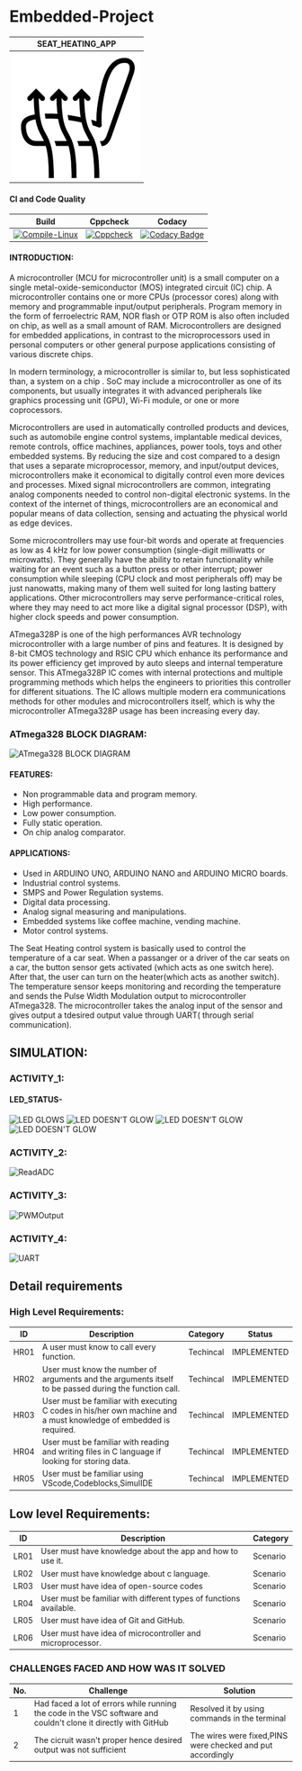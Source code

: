 # Embedded-Project

|SEAT_HEATING_APP|
|:--:|
|![IMAGE](Simulation_Images/images.png)|





#### CI and Code Quality
|Build|Cppcheck|Codacy|
|:--:|:--:|:--:|
|[![Compile-Linux](https://github.com/260214/260214_Embedded_Activity/actions/workflows/compile.yml/badge.svg)](https://github.com/260214/260214_Embedded_Activity/actions/workflows/compile.yml)|[![Cppcheck](https://github.com/260214/260214_Embedded_Activity/actions/workflows/codequality.yml/badge.svg)](https://github.com/260214/260214_Embedded_Activity/actions/workflows/codequality.yml)|[![Codacy Badge](https://app.codacy.com/project/badge/Grade/5b348aa747d448c6956a23de6776c18c)](https://www.codacy.com/gh/260214/260214_Embedded_Activity/dashboard?utm_source=github.com&amp;utm_medium=referral&amp;utm_content=260214/260214_Embedded_Activity&amp;utm_campaign=Badge_Grade)



#### INTRODUCTION:

A microcontroller (MCU for microcontroller unit) is a small computer on a single metal-oxide-semiconductor (MOS) integrated circuit (IC) chip. A microcontroller contains one or more CPUs (processor cores) along with memory and programmable input/output peripherals. Program memory in the form of ferroelectric RAM, NOR flash or OTP ROM is also often included on chip, as well as a small amount of RAM. Microcontrollers are designed for embedded applications, in contrast to the microprocessors used in personal computers or other general purpose applications consisting of various discrete chips.

In modern terminology, a microcontroller is similar to, but less sophisticated than, a system on a chip . SoC may include a microcontroller as one of its components, but usually integrates it with advanced peripherals like graphics processing unit (GPU), Wi-Fi module, or one or more coprocessors.

Microcontrollers are used in automatically controlled products and devices, such as automobile engine control systems, implantable medical devices, remote controls, office machines, appliances, power tools, toys and other embedded systems. By reducing the size and cost compared to a design that uses a separate microprocessor, memory, and input/output devices, microcontrollers make it economical to digitally control even more devices and processes. Mixed signal microcontrollers are common, integrating analog components needed to control non-digital electronic systems. In the context of the internet of things, microcontrollers are an economical and popular means of data collection, sensing and actuating the physical world as edge devices.

Some microcontrollers may use four-bit words and operate at frequencies as low as 4 kHz for low power consumption (single-digit milliwatts or microwatts). They generally have the ability to retain functionality while waiting for an event such as a button press or other interrupt; power consumption while sleeping (CPU clock and most peripherals off) may be just nanowatts, making many of them well suited for long lasting battery applications. Other microcontrollers may serve performance-critical roles, where they may need to act more like a digital signal processor (DSP), with higher clock speeds and power consumption.

ATmega328P is one of the high performances AVR technology microcontroller with a large number of pins and features. It is designed by 8-bit CMOS technology and RSIC CPU which enhance its performance and its power efficiency get improved by auto sleeps and internal temperature sensor. This ATmega328P IC comes with internal protections and multiple programming methods which helps the engineers to priorities this controller for different situations. The IC allows multiple modern era communications methods for other modules and microcontrollers itself, which is why the microcontroller ATmega328P usage has been increasing every day.


### ATmega328 BLOCK DIAGRAM:
![ATmega328 BLOCK DIAGRAM](Simulation_Images/ATMEGA328P-Block-Diagram.jpg)

#### FEATURES:
* Non programmable data and program memory.
* High performance.
* Low power consumption.
* Fully static operation.
* On chip analog comparator.

#### APPLICATIONS:
* Used in ARDUINO UNO, ARDUINO NANO and ARDUINO MICRO boards.
* Industrial control systems.
* SMPS and Power Regulation systems.
* Digital data processing.
* Analog signal measuring and manipulations.
* Embedded systems like coffee machine, vending machine.
* Motor control systems.

The Seat Heating control system is basically used to control the temperature of a car seat. When a passanger or a driver of the car seats on a car, the button sensor gets activated (which acts as one switch here). After that, the user can turn on the heater(which acts as another switch). The temperature sensor keeps monitoring and recording the temperature and sends the Pulse Width Modulation output to microcontroller ATmega328. The microcontroller takes the analog input of the sensor and gives output a tdesired output value through UART( through serial communication).


## SIMULATION:


### ACTIVITY_1:
#### LED_STATUS-
![LED GLOWS](Simulation_Images/PIC1.png)
![LED DOESN'T GLOW](Simulation_Images/PIC2.png)
![LED DOESN'T GLOW](Simulation_Images/PIC3.png)
![LED DOESN'T GLOW](Simulation_Images/PIC4.png)


### ACTIVITY_2:
![ReadADC](Simulation_Images/ACT_2.png)


### ACTIVITY_3:
![PWMOutput](Simulation_Images/ACT_3.png)


### ACTIVITY_4:
![UART](Simulation_Images/ACT_4.png)


## Detail requirements
### High Level Requirements: 
| ID | Description | Category | Status | 
| ----- | ----- | ------- | ---------|
| HR01 | A user must know to call every function. | Techincal | IMPLEMENTED | 
| HR02 | User must know the number of arguments and the arguments itself to be passed during the function call. | Techincal |  IMPLEMENTED  |
| HR03 | User must be familiar with executing C codes in his/her own machine and a must knowledge of embedded is required. | Techincal |  IMPLEMENTED  |
| HR04 | User must be familiar with reading and writing files in C language if looking for storing data. | Techincal |  IMPLEMENTED  |
| HR05 | User must be familiar using VScode,Codeblocks,SimulIDE | Techincal |  IMPLEMENTED  |



##  Low level Requirements:
 
| ID | Description | Category |
| ------ | --------- | ------ | 
| LR01 | User must have knowledge about the app and how to use it. | Scenario |                                                                                      
| LR02 | User must have knowledge about c language.| Scenario | 
| LR03 | User must have idea of open-source codes | Scenario |                                                                                           
| LR04 | User must be familiar with different types of functions available.| Scenario | 
| LR05 | User must have idea of Git and GitHub. | Scenario | 
| LR06 | User must have idea of microcontroller and microprocessor. | Scenario | 



### CHALLENGES FACED AND HOW WAS IT SOLVED
| No. | Challenge | Solution
|-----|-----------|--------
|1| Had faced a lot of errors while running the code in the VSC software and couldn't clone it directly with GitHub | Resolved it by using commands in the terminal |
|2| The cicruit wasn't proper hence desired output was not sufficient  | The wires were fixed,PINS were checked and put accordingly |









